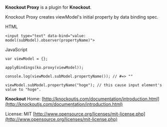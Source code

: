 **Knockout Proxy** is a plugin for **Knockout**.

Knockout Proxy creates viewModel's initial property by data binding spec.


HTML

    <input type="text" data-bind="value: model(subModel).observer(propertyName)">

JavaScript

    var viewModel = {};
    
    applyBindings(ko.proxy(viewModel));
    
    console.log(viewModel.subModel.propertyName()); // #=> ""
    
    viewModel.subModel.propertyName("hoge"); // this cause input element's value to "hoge".

**Knockout** Home: [http://knockoutjs.com/documentation/introduction.html](http://knockoutjs.com/documentation/introduction.html)

License: MIT [http://www.opensource.org/licenses/mit-license.php](http://www.opensource.org/licenses/mit-license.php)


